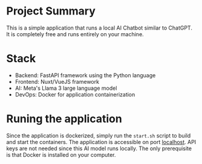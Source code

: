 # Project Summary
This is a simple application that runs a local AI Chatbot similar to ChatGPT. It is completely free and runs entirely on your machine.

# Stack
* Backend: FastAPI framework using the Python language
* Frontend: Nuxt/VueJS framework
* AI: Meta's Llama 3 large language model
* DevOps: Docker for application containerization

# Runing the application
Since the application is dockerized, simply run the `start.sh` script to build and start the containers. The application is accessible on port [localhost](http://localhost). API keys are not needed since this AI model runs locally. The only prerequisite is that Docker is installed on your computer.